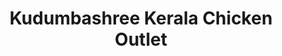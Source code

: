---
title: "Kudumbashree Kerala Chicken Outlet"
url: /pooyappally/kudumbashree-kerala-chicken-outlet/
shop: Metzgerei
---